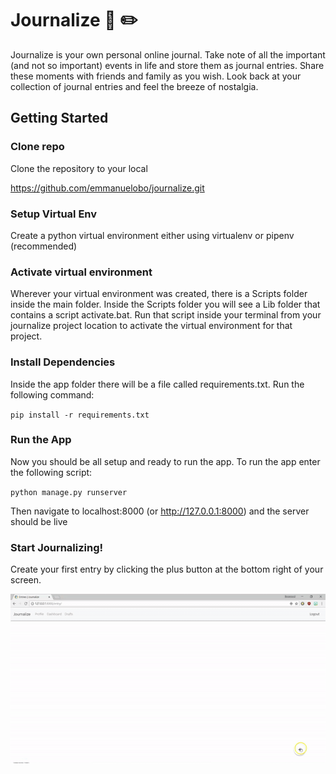 # Journalize 📒 ✏️

Journalize is your own personal online journal. Take note of all the important (and not so important) events in life and store them as journal entries. Share these moments with friends and family as you wish. Look back at your collection of journal entries and feel the breeze of nostalgia.


## Getting Started

### Clone repo
Clone the repository to your local

https://github.com/emmanuelobo/journalize.git


### Setup Virtual Env
Create a python virtual environment either using virtualenv or pipenv (recommended)


### Activate virtual environment
Wherever your virtual environment was created, there is a Scripts folder inside the main folder. Inside the Scripts folder you will see a Lib folder that contains a script activate.bat.
Run that script inside your terminal from your journalize project location to activate the virtual environment for that project.


### Install Dependencies
Inside the app folder there will be a file called requirements.txt.
Run the following command:

`pip install -r requirements.txt`

### Run the App
Now you should be all setup and ready to run the app.
To run the app enter the following script:

`python manage.py runserver`

Then navigate to localhost:8000 (or http://127.0.0.1:8000) and the server should be live

### Start Journalizing!
Create your first entry by clicking the plus button at the bottom right of your screen.

![journalize demo](https://github.com/emmanuelobo/journalize/blob/dev/app/static/images/ezgif.com-crop.gif)